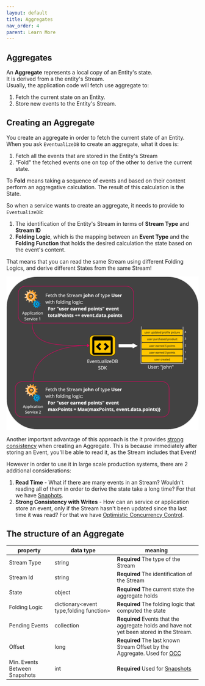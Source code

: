 ```yaml
---
layout: default
title: Aggregates
nav_order: 4
parent: Learn More
---
```


## Aggregates

An **Aggregate** represents a local copy of an Entity's state.<br>
It is derived from a the entity's Stream.<br>
Usually, the application code will fetch use aggregate to:

1. Fetch the current state on an Entity.
2. Store new events to the Entity's Stream.

## Creating an Aggregate

You create an aggregate in order to fetch the current state of an Entity.
When you ask `EventualizeDB` to create an aggregate, what it does is:

1. Fetch all the events that are stored in the Entity's Stream
2. "Fold" the fetched events one on top of the other to derive the current state.

To **Fold** means taking a sequence of events and based on their content perform an aggregative calculation. The result of this calculation is the State.

So when a service wants to create an aggregate, it needs to provide to `EventualizeDB`:

1.  The identification of the Entity's Stream in terms of **Stream Type** and **Stream ID**
2.  **Folding Logic**, which is the mapping between an **Event Type** and the **Folding Function** that holds the desired calculation the state based on the event's content.

That means that you can read the same Stream using different Folding Logics, and derive different States from the same Stream!

<img src="../images/aggregate-naive-read-example.png" width="900"/>
<br>

Another important advantage of this approach is the it provides [strong consistency](https://en.wikipedia.org/wiki/Strong_consistency) when creating an Aggregate. This is because immediately after storing an Event, you'll be able to read it, as the Stream includes that Event!

However in order to use it in large scale production systems, there are 2 additional considerations:

1. **Read Time** - What if there are many events in an Stream? Wouldn't reading all of them in order to derive the state take a long time? For that we have [Snaphots](snapshots).
2. **Strong Consistency with Writes** - How can an service or application store an event, only if the Stream hasn't been updated since tha last time it was read? For that we have [Optimistic Concurrency Control](occ).

## The structure of an Aggregate

| property                      | data type                               | meaning                                                                                         |
| ----------------------------- | --------------------------------------- | ----------------------------------------------------------------------------------------------- |
| Stream Type                   | string                                  | **Required** The type of the Stream                                                             |
| Stream Id                     | string                                  | **Required** The identification of the Stream                                                   |
| State                         | object                                  | **Required** The current state the aggregate holds                                              |
| Folding Logic                 | dictionary<event type,folding function> | **Required** The folding logic that computed the state                                          |
| Pending Events                | collection<event>                       | **Required** Events that the aggregate holds and have not yet been stored in the Stream.        |
| Offset                        | long                                    | **Required** The last known Stream Offset by the Aggregate. Used for [OCC](main-mechanisms/occ) |
| Min. Events Between Snapshots | int                                     | **Required** Used for [Snapshots](main-mechanisms/snapshots)                                    |
